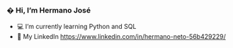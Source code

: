 ###  � Hi, I’m Hermano José 

- 💻 I’m currently learning Python and SQL
- 📱 My LinkedIn https://www.linkedin.com/in/hermano-neto-56b429229/
